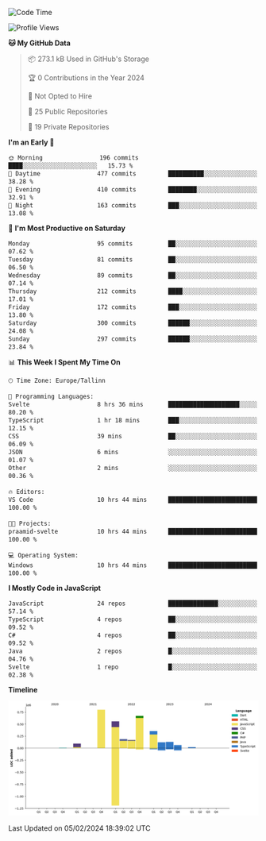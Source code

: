 <!--START_SECTION:waka-->
![Code Time](http://img.shields.io/badge/Code%20Time-616%20hrs%2032%20mins-blue)

![Profile Views](http://img.shields.io/badge/Profile%20Views-0-blue)

**🐱 My GitHub Data** 

> 📦 273.1 kB Used in GitHub's Storage 
 > 
> 🏆 0 Contributions in the Year 2024
 > 
> 🚫 Not Opted to Hire
 > 
> 📜 25 Public Repositories 
 > 
> 🔑 19 Private Repositories 
 > 
**I'm an Early 🐤** 

```text
🌞 Morning                196 commits         ████░░░░░░░░░░░░░░░░░░░░░   15.73 % 
🌆 Daytime                477 commits         ██████████░░░░░░░░░░░░░░░   38.28 % 
🌃 Evening                410 commits         ████████░░░░░░░░░░░░░░░░░   32.91 % 
🌙 Night                  163 commits         ███░░░░░░░░░░░░░░░░░░░░░░   13.08 % 
```
📅 **I'm Most Productive on Saturday** 

```text
Monday                   95 commits          ██░░░░░░░░░░░░░░░░░░░░░░░   07.62 % 
Tuesday                  81 commits          ██░░░░░░░░░░░░░░░░░░░░░░░   06.50 % 
Wednesday                89 commits          ██░░░░░░░░░░░░░░░░░░░░░░░   07.14 % 
Thursday                 212 commits         ████░░░░░░░░░░░░░░░░░░░░░   17.01 % 
Friday                   172 commits         ███░░░░░░░░░░░░░░░░░░░░░░   13.80 % 
Saturday                 300 commits         ██████░░░░░░░░░░░░░░░░░░░   24.08 % 
Sunday                   297 commits         ██████░░░░░░░░░░░░░░░░░░░   23.84 % 
```


📊 **This Week I Spent My Time On** 

```text
🕑︎ Time Zone: Europe/Tallinn

💬 Programming Languages: 
Svelte                   8 hrs 36 mins       ████████████████████░░░░░   80.20 % 
TypeScript               1 hr 18 mins        ███░░░░░░░░░░░░░░░░░░░░░░   12.15 % 
CSS                      39 mins             ██░░░░░░░░░░░░░░░░░░░░░░░   06.09 % 
JSON                     6 mins              ░░░░░░░░░░░░░░░░░░░░░░░░░   01.07 % 
Other                    2 mins              ░░░░░░░░░░░░░░░░░░░░░░░░░   00.36 % 

🔥 Editors: 
VS Code                  10 hrs 44 mins      █████████████████████████   100.00 % 

🐱‍💻 Projects: 
praamid-svelte           10 hrs 44 mins      █████████████████████████   100.00 % 

💻 Operating System: 
Windows                  10 hrs 44 mins      █████████████████████████   100.00 % 
```

**I Mostly Code in JavaScript** 

```text
JavaScript               24 repos            ██████████████░░░░░░░░░░░   57.14 % 
TypeScript               4 repos             ██░░░░░░░░░░░░░░░░░░░░░░░   09.52 % 
C#                       4 repos             ██░░░░░░░░░░░░░░░░░░░░░░░   09.52 % 
Java                     2 repos             █░░░░░░░░░░░░░░░░░░░░░░░░   04.76 % 
Svelte                   1 repo              █░░░░░░░░░░░░░░░░░░░░░░░░   02.38 % 
```



**Timeline**

![Lines of Code chart](https://raw.githubusercontent.com/Piilu/Piilu/main/assets/bar_graph.png)


 Last Updated on 05/02/2024 18:39:02 UTC
<!--END_SECTION:waka-->